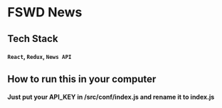 # FSWD News

## Tech Stack
#### `React`, `Redux`, `News API`

## How to run this in your computer
#### Just put your API_KEY in /src/conf/index.js and rename it to index.js
